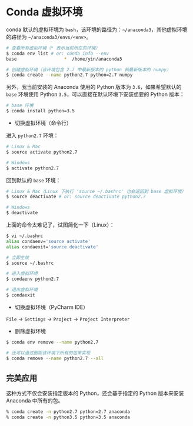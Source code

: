 # Conda 虚拟环境

conda 默认的虚拟环境为 `bash`，该环境的路径为：`~/anaconda3`，其他虚拟环境的路径为 `~/anaconda3/envs/<env>`。

```sh
# 查看所有虚拟环境（* 表示当前所在的环境）
$ conda env list # or: conda info --env
base                  *  /home/yin/anaconda3

# 创建虚拟环境（该环境包含 2.7 中最新版本的 python 和最新版本的 numpy）
$ conda create --name python2.7 python=2.7 numpy
```

另外，我当前安装的 Anaconda 使用的 Python 版本为 `3.6`，如果希望默认的 `base` 环境使用 Python `3.5`，可以直接在默认环境下安装想要的 Python 版本：

```sh
# base 环境
$ conda install python=3.5
```

* 切换虚拟环境（命令行）

进入 `python2.7` 环境：

```sh
# Linux & Mac
$ source activate python2.7

# Windows
$ activate python2.7
```

回到默认的 `base` 环境：

```sh
# Linux & Mac（Linux 下执行 'source ~/.bashrc' 也会退回到 base 虚拟环境）
$ source deactivate # or: source deactivate python2.7

# Windows
$ deactivate
```

上面的命令太难记了，试图简化一下（Linux）：

```sh
$ vi ~/.bashrc
alias condaenv='source activate'
alias condaexit='source deactivate'

# 立即生效
$ source ~/.bashrc

# 进入虚拟环境
$ condaenv python2.7

# 退出虚拟环境
$ condaexit
```

* 切换虚拟环境（PyCharm IDE）

`File` -> `Settings` -> `Project` -> `Project Interpreter`

* 删除虚拟环境

```sh
$ conda env remove --name python2.7

# 还可以通过删除该环境下所有的包来实现
$ conda remove --name python2.7 --all
```

## 完美应用

这种方式不仅会安装指定版本的 Python，还会基于指定的 Python 版本来安装 Anaconda 中所有的包。

```sh
% conda create -n python2.7 python=2.7 anaconda
% conda create -n python3.5 python=3.5 anaconda
```